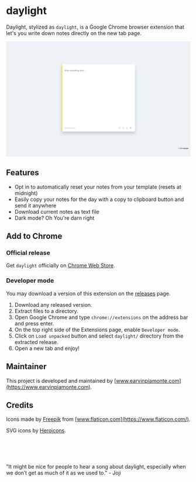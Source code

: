 # daylight

Daylight, stylized as `daylight`, is a Google Chrome browser extension that let's you write down notes directly on the new tab page.

![alt text](images/daylight-ss-light-1.png "daylight screenshot")

## Features

- Opt in to automatically reset your notes from your template (resets at midnight)
- Easily copy your notes for the day with a copy to clipboard button and send it anywhere
- Download current notes as text file
- Dark mode? Oh You're darn right

## Add to Chrome

### Official release

Get `daylight` officially on [Chrome Web Store](https://chrome.google.com/webstore/detail/daylight/acfblhlodbfnocogojghkgnpoellplll).

### Developer mode

You may download a version of this extension on the [releases](https://github.com/earvinpiamonte/daylight/releases) page.

1. Download any released version.
2. Extract files to a directory.
3. Open Google Chrome and type `chrome://extensions` on the address bar and press enter.
4. On the top right side of the Extensions page, enable `Developer mode`.
5. Click on `Load unpacked` button and select `daylight/` directory from the extracted release.
6. Open a new tab and enjoy!

## Maintainer

This project is developed and maintained by [www.earvinpiamonte.com](https://www.earvinpiamonte.com).

## Credits

Icons made by [Freepik](https://www.flaticon.com/authors/freepik) from [www.flaticon.com](https://www.flaticon.com/).

SVG icons by [Heroicons](https://heroicons.dev/).

<br>
<br>
<br>
<br>
"It might be nice for people to hear a song about daylight, especially when we don’t get as much of it as we used to." - Joji
